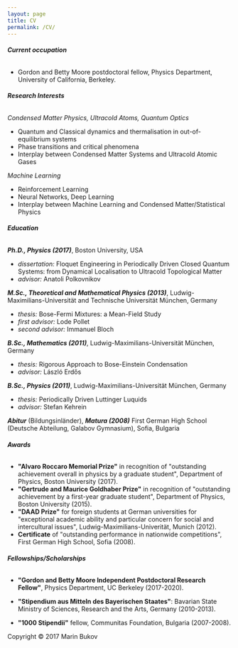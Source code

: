 ```yaml
---
layout: page
title: CV
permalink: /CV/
---
```


###### __Current occupation__

* Gordon and Betty Moore postdoctoral fellow, Physics Department, University of California, Berkeley.

###### __Research Interests__

*Condensed Matter Physics, Ultracold Atoms, Quantum Optics*
* Quantum and Classical dynamics and thermalisation in out-of-equilibrium systems 
* Phase transitions and critical phenomena
* Interplay between Condensed Matter Systems and Ultracold Atomic Gases

*Machine Learning*
* Reinforcement Learning
* Neural Networks, Deep Learning
* Interplay between Machine Learning and Condensed Matter/Statistical Physics

###### __Education__

__*Ph.D., Physics (2017)*__, Boston University, USA
* *dissertation:* Floquet Engineering in Periodically Driven Closed Quantum Systems: from Dynamical Localisation to Ultracold Topological Matter
* *advisor:* Anatoli Polkovnikov

__*M.Sc., Theoretical and Mathematical Physics (2013)*__, Ludwig-Maximilians-Universität and Technische Universität München, Germany
* *thesis:* Bose-Fermi Mixtures: a Mean-Field Study
* *first advisor:* Lode Pollet
* *second advisor:* Immanuel Bloch

__*B.Sc., Mathematics (2011)*__, Ludwig-Maximilians-Universität München, Germany
* *thesis:* Rigorous Approach to Bose-Einstein Condensation
* *advisor:* László Erdős

__*B.Sc., Physics (2011)*__, Ludwig-Maximilians-Universität München, Germany
* *thesis:* Periodically Driven Luttinger Luquids
* *advisor:* Stefan Kehrein

__*Abitur*__ (Bildungsinländer), __*Matura (2008)*__ First German High School (Deutsche Abteilung, Galabov Gymnasium), Sofia, Bulgaria

###### __Awards__

* __"Alvaro Roccaro Memorial Prize"__ in recognition of "outstanding achievement overall in physics by a graduate student", Department of Physics,
Boston University (2017).
* __"Gertrude and Maurice Goldhaber Prize"__ in recognition of "outstanding achievement by a first-year graduate student", Department of Physics,
Boston University (2015).
* __"DAAD Prize"__ for foreign students at German universities for "exceptional academic ability  and particular concern for social and intercultural
issues", Ludwig-Maximilians-Univerität, Munich (2012).
* __Certificate__ of "outstanding performance in nationwide competitions", First German High School, Sofia (2008). 

###### __Fellowships/Scholarships__

* __"Gordon and Betty Moore Independent Postdoctoral Research Fellow"__, Physics Department, UC Berkeley (2017-2020). 

* __"Stipendium aus Mitteln des Bayerischen Staates"__: Bavarian State Ministry of Sciences, Research and the Arts, Germany (2010-2013).

* __"1000 Stipendii"__ fellow, Communitas Foundation, Bulgaria (2007-2008).



Copyright © 2017 Marin Bukov